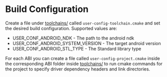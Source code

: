 # Build Configuration
Create a file under [toolchains/](toolchains) called <code>user-config-toolchain.cmake</code> and set the desired build configuration.
Supported values are:
- USER_CONF_ANDROID_NDK - The path to the android ndk
- USER_CONF_ANDROID_SYSTEM_VERSION - The target android version
- USER_CONF_ANDROID_STL_TYPE - The Standard library type

For each ABI you can create a file called <code>user-config-project.cmake</code> inside the corresponding ABI folder inside [toolchains/](toolchains)
to run cmake commands for the project to specify driver dependency headers and link directories.